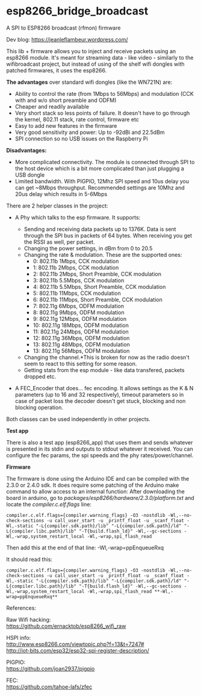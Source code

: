 # esp8266_bridge_broadcast
A SPI to ESP8266 broadcast (rfmon) firmware

Dev blog: https://jeanleflambeur.wordpress.com/

This lib + firmware allows you to inject and receive packets using an esp8266 module.
It's meant for streaming data - like video - similarly to the wifibroadcast project, but instead of using of the shelf wifi dongles with patched firmwares, it uses the esp8266.

**The advantages** over standard wifi dongles (like the WN721N) are:
* Ability to control the rate (from 1Mbps to 56Mbps) and modulation (CCK with and w/o short preamble and ODFM) 
* Cheaper and readily available
* Very short stack so less points of failure. It doesn't have to go through the kernel, 802.11 stack, rate control, firmware etc
* Easy to add new features in the firmware
* Very good sensitivity and power: Up to -92dBi and 22.5dBm
* SPI connection so no USB issues on the Raspberry Pi

**Disadvantages:**

* More complicated connectivity. The module is connected through SPI to the host device which is a bit more complicated than just plugging a USB dongle
* Limited bandwidth. With PIGPIO, 12Mhz SPI speed and 10us delay you can get ~8Mbps throughput. Recommended settings are 10Mhz and 20us delay which results in 5-6Mbps


There are 2 helper classes in the project:
* A Phy which talks to the esp firmware. It supports:
  - Sending and receiving data packets up to 1376K. Data is sent through the SPI bus in packets of 64 bytes. When receiving you get the RSSI as well, per packet.
  - Changing the power settings, in dBm from 0 to 20.5
  - Changing the rate & modulation. These are the supported ones:
  	- 0:  802.11b 1Mbps, CCK modulation
	- 1:  802.11b 2Mbps, CCK modulation
	- 2:  802.11b 2Mbps, Short Preamble, CCK modulation
	- 3:  802.11b 5.5Mbps, CCK modulation
	- 4:  802.11b 5.5Mbps, Short Preamble, CCK modulation
	- 5:  802.11b 11Mbps, CCK modulation
	- 6:  802.11b 11Mbps, Short Preamble, CCK modulation
	- 7:  802.11g 6Mbps, ODFM modulation
	- 8:  802.11g 9Mbps, ODFM modulation
	- 9:  802.11g 12Mbps, ODFM modulation
	- 10: 802.11g 18Mbps, ODFM modulation
	- 11: 802.11g 24Mbps, ODFM modulation
	- 12: 802.11g 36Mbps, ODFM modulation
	- 13: 802.11g 48Mbps, ODFM modulation
	- 13: 802.11g 56Mbps, ODFM modulation
  - Changing the channel.*This is broken for now as the radio doesn't seem to react to this setting for some reason.
  - Getting stats from the esp module - like data transfered, packets dropped etc.

* A FEC_Encoder that does... fec encoding. It allows settings as the K & N parameters (up to 16 and 32 respectively), timeout parameters so in case of packet loss the decoder doesn't get stuck, blocking and non blocking operation.

Both classes can be used independently in other projects.

**Test app**

There is also a test app (esp8266_app) that uses them and sends whatever is presented in its stdin and outputs to stdout whatever it received. You can configure the fec params, the spi speeds and the phy rates/power/channel.

**Firmware**

The firmware is done using the Arduino IDE and can be compiled with the 2.3.0 or 2.4.0 sdk. It does require some patching of the Arduino make command to allow access to an internal function:
After downloading the board in arduino, go to *packages/esp8266/hardware/2.3.0/platform.txt* and locate the  *compiler.c.elf.flags* line:

```
compiler.c.elf.flags={compiler.warning_flags} -O3 -nostdlib -Wl,--no-check-sections -u call_user_start -u _printf_float -u _scanf_float -Wl,-static "-L{compiler.sdk.path}/lib" "-L{compiler.sdk.path}/ld" "-L{compiler.libc.path}/lib" "-T{build.flash_ld}" -Wl,--gc-sections -Wl,-wrap,system_restart_local -Wl,-wrap,spi_flash_read
```

Then add this at the end of that line: -Wl,-wrap=ppEnqueueRxq

It should read this:
```
compiler.c.elf.flags={compiler.warning_flags} -O3 -nostdlib -Wl,--no-check-sections -u call_user_start -u _printf_float -u _scanf_float -Wl,-static "-L{compiler.sdk.path}/lib" "-L{compiler.sdk.path}/ld" "-L{compiler.libc.path}/lib" "-T{build.flash_ld}" -Wl,--gc-sections -Wl,-wrap,system_restart_local -Wl,-wrap,spi_flash_read **-Wl,-wrap=ppEnqueueRxq**
```


References:

Raw Wifi hacking:  
https://github.com/ernacktob/esp8266_wifi_raw  

HSPI info:  
http://www.esp8266.com/viewtopic.php?f=13&t=7247#  
http://iot-bits.com/esp32/esp32-spi-register-description/  

PIGPIO:  
https://github.com/joan2937/pigpio  

FEC:  
https://github.com/tahoe-lafs/zfec  



